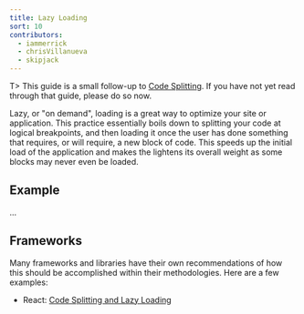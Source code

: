 ```yaml
---
title: Lazy Loading
sort: 10
contributors:
  - iammerrick
  - chrisVillanueva
  - skipjack
---
```


T> This guide is a small follow-up to [Code Splitting](/guides/code-splitting). If you have not yet read through that guide, please do so now.

Lazy, or "on demand", loading is a great way to optimize your site or application. This practice essentially boils down to splitting your code at logical breakpoints, and then loading it once the user has done something that requires, or will require, a new block of code. This speeds up the initial load of the application and makes the lightens its overall weight as some blocks may never even be loaded.


## Example

...


## Frameworks

Many frameworks and libraries have their own recommendations of how this should be accomplished within their methodologies. Here are a few examples:

- React: [Code Splitting and Lazy Loading](https://reacttraining.com/react-router/web/guides/code-splitting)
